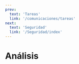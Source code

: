 ```yaml
---
prev:
  text: 'Tareas'
  link: '/comunicaciones/tareas'
next:
  text: 'Seguridad'
  link: '/Seguridad/index'
---
```


# Análisis
